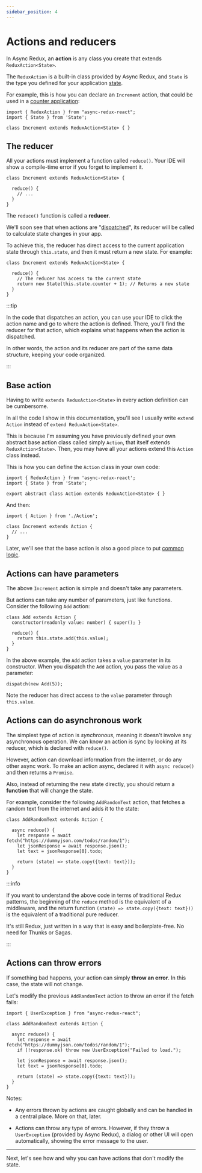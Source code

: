 ```yaml
---
sidebar_position: 4
---
```


# Actions and reducers

In Async Redux, an **action** is any class you create that extends `ReduxAction<State>`.

The `ReduxAction` is a built-in class provided by Async Redux,
and `State` is the type you defined for your application [state](./store-and-state).

For example, this is how you can declare an `Increment` action,
that could be used in a [counter application](./counter-app-examples):

```tsx
import { ReduxAction } from "async-redux-react";
import { State } from 'State';

class Increment extends ReduxAction<State> { }
```

## The reducer

All your actions must implement a function called `reduce()`.
Your IDE will show a compile-time error if you forget to implement it.

```tsx
class Increment extends ReduxAction<State> {

  reduce() { 
    // ... 
  }
}
```

The `reduce()` function is called a **reducer**.

We'll soon see that when actions are "[dispatched](./dispatching-actions)",
its reducer will be called to calculate state changes in your app.

To achieve this, the reducer has direct access to the current application state
through `this.state`, and then it must return a new state. For example:

```tsx
class Increment extends ReduxAction<State> {

  reduce() { 
    // The reducer has access to the current state
    return new State(this.state.counter + 1); // Returns a new state 
  }
}
```

:::tip

In the code that dispatches an action, you can use your IDE to click the action name and go to where
the action is defined. There, you'll find the reducer for that action, which explains what happens
when the action is dispatched.

In other words, the action and its reducer are part of the same data structure,
keeping your code organized.

:::

## Base action

Having to write `extends ReduxAction<State>` in every action definition can be cumbersome.

In all the code I show in this documentation, you'll see I usually write `extend Action`
instead of `extend ReduxAction<State>`.

This is because I'm assuming you have previously defined your own abstract base action class
called simply `Action`, that itself extends `ReduxAction<State>`. Then, you may have all your
actions extend this `Action` class instead.

This is how you can define the `Action` class in your own code:

```tsx 
import { ReduxAction } from 'async-redux-react';
import { State } from 'State';

export abstract class Action extends ReduxAction<State> { }
```

And then:

```tsx
import { Action } from './Action';

class Increment extends Action { 
  // ... 
}
```

Later, we'll see that the base action is also a good place to
put [common logic](../advanced-actions/base-action-with-common-logic).

## Actions can have parameters

The above `Increment` action is simple and doesn't take any parameters.

But actions can take any number of parameters, just like functions.
Consider the following `Add` action:

```tsx
class Add extends Action {
  constructor(readonly value: number) { super(); }
    
  reduce() {
    return this.state.add(this.value);
  }
}
```

In the above example, the `Add` action takes a `value` parameter in its constructor.
When you dispatch the `Add` action, you pass the value as a parameter:

```tsx
dispatch(new Add(5));
```

Note the reducer has direct access to the `value` parameter through `this.value`.

## Actions can do asynchronous work

The simplest type of action is _synchronous_, meaning it doesn't involve any asynchronous operation.
We can know an action is sync by looking at its reducer, which is declared with `reduce()`.

However, action can download information from the internet, or do any other async work.
To make an action async, declared it with `async reduce()` and then returns a `Promise`.

Also, instead of returning the new state directly, you should return a **function** that
will change the state.

For example, consider the following `AddRandomText` action,
that fetches a random text from the internet and adds it to the state:

```tsx 
class AddRandomText extends Action {

  async reduce() {
    let response = await fetch("https://dummyjson.com/todos/random/1");        
    let jsonResponse = await response.json();
    let text = jsonResponse[0].todo;
     
    return (state) => state.copy({text: text}));
  }
} 
``` 

:::info

If you want to understand the above code in terms of traditional Redux patterns,
the beginning of the `reduce` method is the equivalent of a middleware,
and the return function `(state) => state.copy({text: text}))` is the equivalent of
a traditional pure reducer.

It's still Redux, just written in a way that is easy and boilerplate-free.
No need for Thunks or Sagas.

:::

## Actions can throw errors

If something bad happens, your action can simply **throw an error**.
In this case, the state will not change.

Let's modify the previous `AddRandomText` action to throw an error if the fetch fails:

```tsx
import { UserException } from "async-redux-react";

class AddRandomText extends Action {

  async reduce() {
    let response = await fetch("https://dummyjson.com/todos/random/1");
    if (!response.ok) throw new UserException("Failed to load.");
    
    let jsonResponse = await response.json();
    let text = jsonResponse[0].todo;
     
    return (state) => state.copy({text: text}));
  }
} 
```

Notes:

* Any errors thrown by actions are caught globally and can be handled in a central place.
  More on that, later.

* Actions can throw any type of errors. However, if they throw a `UserException`
  (provided by Async Redux), a dialog or other UI will open automatically,
  showing the error message to the user.

<hr></hr>

Next, let's see how and why you can have actions that don't modify the state.
